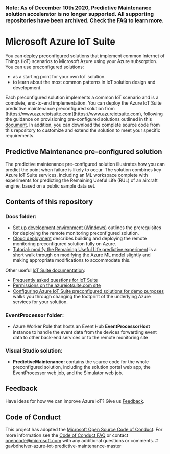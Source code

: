 ### **Note:** As of December 10th 2020, Predictive Maintenance solution accelerator is no longer supported. All supporting repositories have been archived. Check the [FAQ](https://docs.microsoft.com/en-us/azure/iot-accelerators/iot-accelerators-faq) to learn more.

# Microsoft Azure IoT Suite 
You can deploy preconfigured solutions that implement common Internet of Things (IoT) scenarios to Microsoft Azure using your Azure subscrption. You can use preconfigured solutions: 
- as a starting point for your own IoT solution. 
- to learn about the most common patterns in IoT solution design and development. 

Each preconfigured solution implements a common IoT scenario and is a complete, end-to-end implementation. You can deploy the Azure IoT Suite predictive maintenance preconfigured solution from [https://www.azureiotsuite.com](https://www.azureiotsuite.com), following the guidance on provisioning pre-configured solutions outlined in this [document](https://azure.microsoft.com/en-us/documentation/articles/iot-suite-getstarted-preconfigured-solutions/). In addition, you can download the complete source code from this repository to customize and extend the solution to meet your specific requirements. 

## Predictive Maintenance pre-configured solution
The predictive maintenance pre-configured solution illustrates how you can predict the point when failure is likely to occur. The solution combines key Azure IoT Suite services, including an ML workspace complete with experiments for predicting the Remaining Useful Life (RUL) of an aircraft engine, based on a public sample data set. 

## Contents of this repository

### Docs folder:

  * [Set up development environment (Windows)](Docs/dev-setup.md) outlines the prerequisites for deploying the remote monitoring preconfigured solution.
  * [Cloud deployment](Docs/cloud-deployment.md) describes building and deploying the remote monitoring preconfigured solution fully on Azure.
  * [Tutorial: modify the Remaining Useful Life predictive experiment](Docs/tutorial-rul.md) is a short walk through on modifying the Azure ML model slightly and making appropriate modifications to accommodate this.
  
Other useful [IoT Suite documentation](https://azure.microsoft.com/documentation/suites/iot-suite/):
  * [Frequently asked questions for IoT Suite](https://azure.microsoft.com/documentation/articles/iot-suite-faq/)
  * [Permissions on the azureiotsuite.com site](https://azure.microsoft.com/documentation/articles/iot-suite-permissions/)
  * [Configuring Azure IoT Suite preconfigured solutions for demo purposes](https://github.com/Azure/azure-iot-remote-monitoring/blob/master/Docs/configure-preconfigured-demo.md) walks you through changing the footprint of the underlying Azure services for your solution.
  
### EventProcessor folder:
  * Azure Worker Role that hosts an Event Hub **EventProcessorHost** instance to handle the event data from the devices forwarding event data to other back-end services or to the remote monitoring site

### Visual Studio solution:
  * **PredictiveMaintenance:** contains the source code for the whole preconfigured solution, including the solution portal web app, the EventProcessor web job, and the Simulator web job. 

## Feedback 

Have ideas for how we can improve Azure IoT? Give us [Feedback](https://feedback.azure.com/forums/916438-azure-iot-solution-accelerators).

## Code of Conduct

This project has adopted the [Microsoft Open Source Code of Conduct](https://opensource.microsoft.com/codeofconduct/). For more information see the [Code of Conduct FAQ](https://opensource.microsoft.com/codeofconduct/faq/) or contact [opencode@microsoft.com](mailto:opencode@microsoft.com) with any additional questions or comments.
#   g a v b d h e i v e r - a z u r e - i o t - p r e d i c t i v e - m a i n t e n a n c e - m a s t e r  
 